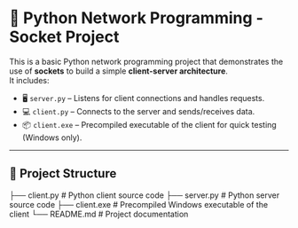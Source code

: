 # 🔗 Python Network Programming - Socket Project

This is a basic Python network programming project that demonstrates the use of **sockets** to build a simple **client-server architecture**.  
It includes:

- 🖥️ `server.py` – Listens for client connections and handles requests.  
- 💻 `client.py` – Connects to the server and sends/receives data.  
- 📦 `client.exe` – Precompiled executable of the client for quick testing (Windows only).

---

## 📁 Project Structure

├── client.py # Python client source code
├── server.py # Python server source code
├── client.exe # Precompiled Windows executable of the client
└── README.md # Project documentation
